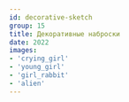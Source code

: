 ```yaml
---
id: decorative-sketch
group: 15
title: Декоративные наброски
date: 2022
images:
- 'crying_girl'
- 'young_girl'
- 'girl_rabbit'
- 'alien'
---
```

